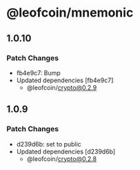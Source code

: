 # @leofcoin/mnemonic

## 1.0.10

### Patch Changes

- fb4e9c7: Bump
- Updated dependencies [fb4e9c7]
  - @leofcoin/crypto@0.2.9

## 1.0.9

### Patch Changes

- d239d6b: set to public
- Updated dependencies [d239d6b]
  - @leofcoin/crypto@0.2.8
